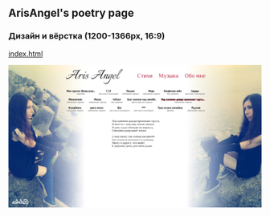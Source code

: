 ## ArisAngel's poetry page
### Дизайн и вёрстка (1200-1366px, 16:9)
[index.html](https://eugeneandrievsky.github.io/ArisAngel/index.html)<br>

![](Screenshot.jpg)

